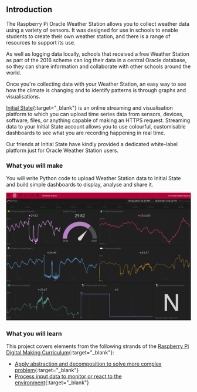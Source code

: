 ## Introduction

The Raspberry Pi Oracle Weather Station allows you to collect weather data using a variety of sensors. It was designed for use in schools to enable students to create their own weather station, and there is a range of resources to support its use.

As well as logging data locally, schools that received a free Weather Station as part of the 2016 scheme can log their data in a central Oracle database, so they can share information and collaborate with other schools around the world.

Once you're collecting data with your Weather Station, an easy way to see how the climate is changing and to identify patterns is through graphs and visualisations.

[Initial State](https://www.initialstate.com/){:target="_blank"} is an online streaming and visualisation platform to which you can  upload time series data from sensors, devices, software, files, or anything capable of making an HTTPS request. Streaming data to your Initial State account allows you to use colourful, customisable dashboards to see what you are recording happening in real time.

Our friends at Initial State have kindly provided a dedicated white-label platform just for Oracle Weather Station users.

### What you will make

You will write Python code to upload Weather Station data to Initial State and build simple dashboards to display, analyse and share it.

![](images/image1.png)

### What you will learn


This project covers elements from the following strands of the [Raspberry Pi Digital Making Curriculum](http://rpf.io/curriculum){:target="_blank"}:

+ [Apply abstraction and decomposition to solve more complex problem](https://curriculum.raspberrypi.org/programming/developer/){:target="_blank"}
+ [Process input data to monitor or react to the environment](https://www.raspberrypi.org/curriculum/physical-computing/developer){:target="_blank"}
